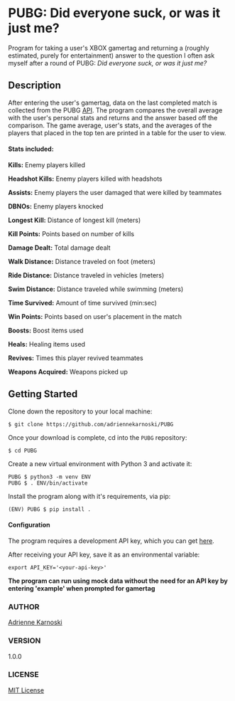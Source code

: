 # PUBG: Did everyone suck, or was it just me?

Program for taking a user's XBOX gamertag and returning a (roughly estimated, purely for entertainment)
answer to the question I often ask myself after a round of PUBG: *Did everyone suck, or was it just me?*

## Description

After entering the user's gamertag, data on the last completed match is collected from the PUBG 
[API](https://documentation.playbattlegrounds.com/en/introduction.html). 
The program compares the overall average with the user's personal stats 
and returns and the answer based off the comparison. The game average, user's stats,
and the averages of the players that placed in the top ten are printed in a table
for the user to view.

#### Stats included:

**Kills:** Enemy players killed

**Headshot Kills:** Enemy players killed with headshots

**Assists:** Enemy players the user damaged that were killed by teammates

**DBNOs:** Enemy players knocked

**Longest Kill:** Distance of longest kill (meters)

**Kill Points:** Points based on number of kills

**Damage Dealt:** Total damage dealt

**Walk Distance:** Distance traveled on foot (meters)

**Ride Distance:** Distance traveled in vehicles (meters)

**Swim Distance:** Distance traveled while swimming (meters)

**Time Survived:** Amount of time survived (min:sec)

**Win Points:** Points based on user's placement in the match

**Boosts:** Boost items used

**Heals:** Healing items used

**Revives:** Times this player revived teammates

**Weapons Acquired:** Weapons picked up


## Getting Started

Clone down the repository to your local machine:
```
$ git clone https://github.com/adriennekarnoski/PUBG
```
Once your download is complete, cd into the ```PUBG``` repository:
```
$ cd PUBG
```
Create a new virtual environment with Python 3 and activate it:
```
PUBG $ python3 -m venv ENV
PUBG $ . ENV/bin/activate
```
Install the program along with it's requirements, via pip:
```
(ENV) PUBG $ pip install .
```
#### Configuration

The program requires a development API key, which you can get [here](https://developer.pubg.com/?locale=en#).

After receiving your API key, save it as an environmental variable:
```
export API_KEY='<your-api-key>'
``` 

**The program can run using mock data without the need for an API key by entering 'example' when prompted for gamertag**

### AUTHOR

 [Adrienne Karnoski](https://github.com/adriennekarnoski)

### VERSION

1.0.0

### LICENSE

[MIT License](https://github.com/adriennekarnoski/PUBG/blob/master/LICENSE)
